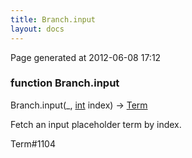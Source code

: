 ```yaml
---
title: Branch.input
layout: docs
---
```


<div class="bottom_right_note">Page generated at 2012-06-08 17:12</div>
<h3><span class="minor">function</span> Branch.input</h3>

Branch.input(_, <a href="/docs/int.html">int</a> index) -> <a href="/docs/Term.html">Term</a>
<p>Fetch an input placeholder term by index.</p>

<p><span class="extra_minor">Term#1104</span></p>

